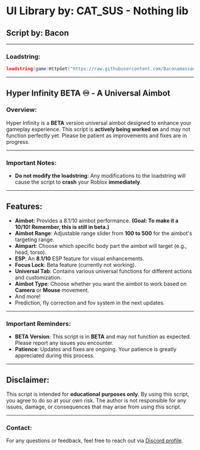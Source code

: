 # UI Library by: **CAT_SUS** - Nothing lib

## Script by: **Bacon**

---

### **Loadstring:**

```lua
loadstring(game:HttpGet("https://raw.githubusercontent.com/Baconamassado/hyperinfinityAimbot/refs/heads/main/hyperinfinity.lua"))()
```

---

## **Hyper Infinity BETA ♾️ - A Universal Aimbot**

### **Overview:**
Hyper Infinity is a **BETA** version universal aimbot designed to enhance your gameplay experience. This script is **actively being worked on** and may not function perfectly yet. Please be patient as improvements and fixes are in progress.

---

### **Important Notes:**

- **Do not modify the loadstring**: Any modifications to the loadstring will cause the script to **crash** your Roblox **immediately**.

---

## **Features:**

- **Aimbot**: Provides a 8.1/10 aimbot performance. **(Goal: To make it a 10/10! Remember, this is still in beta.)**
- **Aimbot Range**: Adjustable range slider from **100 to 500** for the aimbot's targeting range.
- **Aimpart**: Choose which specific body part the aimbot will target (e.g., head, torso).
- **ESP**: An **8.1/10** ESP feature for visual enhancements.
- **Focus Lock**: Beta feature (currently not working).
- **Universal Tab**: Contains various universal functions for different actions and customization.
- **Aimbot Type**: Choose whether you want the aimbot to work based on **Camera** or **Mouse** movement.
- And more!
- Prediction, fly correction and fov system in the next updates.

---

### **Important Reminders:**

- **BETA Version**: This script is in **BETA** and may not function as expected. Please report any issues you encounter.
- **Patience**: Updates and fixes are ongoing. Your patience is greatly appreciated during this process.

---

## **Disclaimer:**

This script is intended for **educational purposes only**. By using this script, you agree to do so at your own risk. The author is not responsible for any issues, damage, or consequences that may arise from using this script.

---

### **Contact:**

For any questions or feedback, feel free to reach out via [Discord profile](https://discord.com/users/1130485414961098762).
```
